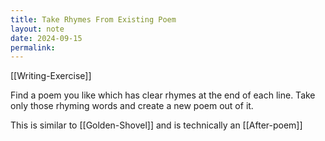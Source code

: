 ```yaml
---
title: Take Rhymes From Existing Poem
layout: note
date: 2024-09-15
permalink:
---
```


[[Writing-Exercise]]

Find a poem you like which has clear rhymes at the end of each line. Take only those rhyming words and create a new poem out of it. 

This is similar to [[Golden-Shovel]] and is technically an [[After-poem]]

